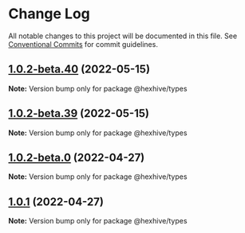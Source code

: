 # Change Log

All notable changes to this project will be documented in this file.
See [Conventional Commits](https://conventionalcommits.org) for commit guidelines.

## [1.0.2-beta.40](https://github.com/TheTechCompany/sudbuster/compare/v1.0.2-beta.39...v1.0.2-beta.40) (2022-05-15)

**Note:** Version bump only for package @hexhive/types





## [1.0.2-beta.39](https://github.com/TheTechCompany/sudbuster/compare/v1.0.2-beta.38...v1.0.2-beta.39) (2022-05-15)

**Note:** Version bump only for package @hexhive/types





## [1.0.2-beta.0](https://github.com/TheTechCompany/sudbuster/compare/v1.0.1...v1.0.2-beta.0) (2022-04-27)

**Note:** Version bump only for package @hexhive/types





## [1.0.1](https://github.com/TheTechCompany/sudbuster/compare/v0.0.6-alpha.64...v1.0.1) (2022-04-27)

**Note:** Version bump only for package @hexhive/types

